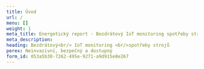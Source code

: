 ```yaml
---
title: Úvod
url: /
menu: []
weight: 1
meta_title: Energetický report - Bezdrátový IoT monitoring spotřeby strojů
meta_description: 
heading: Bezdrátový<br/> IoT monitoring <br/>spotřeby strojů
perex: Neinvazivní, bezpečný a dostupný
form_id: 053a5b30-7262-495e-9271-a9d915e8e267
---
```

